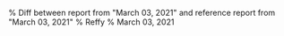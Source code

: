 % Diff between report from "March 03, 2021" and reference report from "March 03, 2021"
% Reffy
% March 03, 2021

